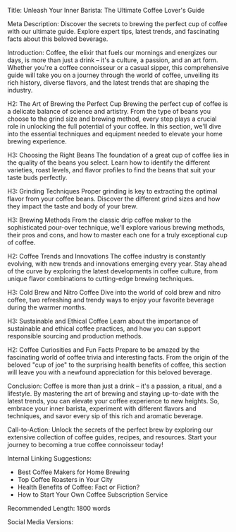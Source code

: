 Title: Unleash Your Inner Barista: The Ultimate Coffee Lover's Guide

Meta Description: Discover the secrets to brewing the perfect cup of coffee with our ultimate guide. Explore expert tips, latest trends, and fascinating facts about this beloved beverage.

Introduction:
Coffee, the elixir that fuels our mornings and energizes our days, is more than just a drink – it's a culture, a passion, and an art form. Whether you're a coffee connoisseur or a casual sipper, this comprehensive guide will take you on a journey through the world of coffee, unveiling its rich history, diverse flavors, and the latest trends that are shaping the industry.

H2: The Art of Brewing the Perfect Cup
Brewing the perfect cup of coffee is a delicate balance of science and artistry. From the type of beans you choose to the grind size and brewing method, every step plays a crucial role in unlocking the full potential of your coffee. In this section, we'll dive into the essential techniques and equipment needed to elevate your home brewing experience.

H3: Choosing the Right Beans
The foundation of a great cup of coffee lies in the quality of the beans you select. Learn how to identify the different varieties, roast levels, and flavor profiles to find the beans that suit your taste buds perfectly.

H3: Grinding Techniques
Proper grinding is key to extracting the optimal flavor from your coffee beans. Discover the different grind sizes and how they impact the taste and body of your brew.

H3: Brewing Methods
From the classic drip coffee maker to the sophisticated pour-over technique, we'll explore various brewing methods, their pros and cons, and how to master each one for a truly exceptional cup of coffee.

H2: Coffee Trends and Innovations
The coffee industry is constantly evolving, with new trends and innovations emerging every year. Stay ahead of the curve by exploring the latest developments in coffee culture, from unique flavor combinations to cutting-edge brewing techniques.

H3: Cold Brew and Nitro Coffee
Dive into the world of cold brew and nitro coffee, two refreshing and trendy ways to enjoy your favorite beverage during the warmer months.

H3: Sustainable and Ethical Coffee
Learn about the importance of sustainable and ethical coffee practices, and how you can support responsible sourcing and production methods.

H2: Coffee Curiosities and Fun Facts
Prepare to be amazed by the fascinating world of coffee trivia and interesting facts. From the origin of the beloved "cup of joe" to the surprising health benefits of coffee, this section will leave you with a newfound appreciation for this beloved beverage.

Conclusion:
Coffee is more than just a drink – it's a passion, a ritual, and a lifestyle. By mastering the art of brewing and staying up-to-date with the latest trends, you can elevate your coffee experience to new heights. So, embrace your inner barista, experiment with different flavors and techniques, and savor every sip of this rich and aromatic beverage.

Call-to-Action: Unlock the secrets of the perfect brew by exploring our extensive collection of coffee guides, recipes, and resources. Start your journey to becoming a true coffee connoisseur today!

Internal Linking Suggestions:
- Best Coffee Makers for Home Brewing
- Top Coffee Roasters in Your City
- Health Benefits of Coffee: Fact or Fiction?
- How to Start Your Own Coffee Subscription Service

Recommended Length: 1800 words

Social Media Versions: